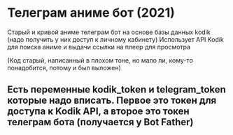 # Телеграм аниме бот (2021)

Старый и кривой аниме телеграм бот на основе базы данных kodik (надо получить у них доступ к личному кабинету)
Использует API Kodik для поиска аниме и выдачи ссылки на плеер для просмотра

(Код старый, написанный в плохом тоне, но мало ли, кому-то понадобится, потому и был выложен)

## Есть переменные kodik_token и telegram_token которые надо вписать. Первое это токен для доступа к Kodik API, а второе это токен телеграм бота (получается у Bot Father)

